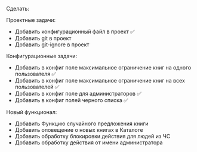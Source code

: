 Сделать:

Проектные задачи:
- Добавить конфигурационный файл в проект ✅
- Добавить git в проект
- Добавить git-ignore в проект

Конфигурационные задачи:
- Добавить в конфиг поле максимальное ограничение книг на одного пользователя ✅
- Добавить в конфиг поле максимальное ограничение книг на всех пользователей ✅
- Добавить в конфиг поле для администраторов ✅
- Добавить в конфиг полей черного списка ✅

Новый функционал:
- Добавить Функцию случайного предложения книги
- Добавить оповещение о новых книгах в Каталоге
- Добавить обработку блокировки действия для людей из ЧС
- Добавить обработку действия от имени администратора